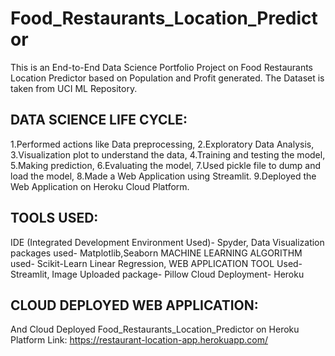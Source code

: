 # Food_Restaurants_Location_Predictor

This is an End-to-End Data Science Portfolio Project on Food Restaurants Location Predictor based on Population and Profit generated.
The Dataset is taken from UCI ML Repository.

DATA SCIENCE LIFE CYCLE:
-------------------------------------------
1.Performed actions like Data preprocessing,
2.Exploratory Data Analysis,
3.Visualization plot to understand the data,
4.Training and testing the model,
5.Making prediction,
6.Evaluating the model,
7.Used pickle file to dump and load the model,
8.Made a Web Application using Streamlit.
9.Deployed the Web Application on Heroku Cloud Platform.

TOOLS USED:
----------------------------------------------
IDE (Integrated Development Environment Used)- Spyder,
Data Visualization packages used- Matplotlib,Seaborn
MACHINE LEARNING ALGORITHM used- Scikit-Learn Linear Regression,
WEB APPLICATION TOOL Used- Streamlit,
Image Uploaded package- Pillow
Cloud Deployment- Heroku

CLOUD DEPLOYED WEB APPLICATION:
--------------------------------------------------
And Cloud Deployed Food_Restaurants_Location_Predictor on Heroku Platform Link: https://restaurant-location-app.herokuapp.com/ 
